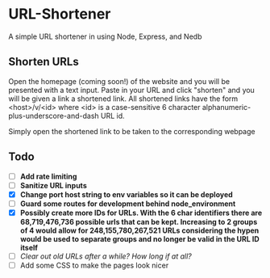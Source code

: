 # URL-Shortener
A simple URL shortener in using Node, Express, and Nedb

## Shorten URLs

Open the homepage (coming soon!) of the website and you will be presented with a text input. Paste in your URL and click "shorten" and you will be
given a link a shortened link. All shortened links have the form &lt;host&gt;/v/&lt;id&gt; where &lt;id&gt; is a case-sensitive 6 character
alphanumeric-plus-underscore-and-dash URL id.

Simply open the shortened link to be taken to the corresponding webpage

## Todo

*  [ ]  **Add rate limiting**
*  [ ]  **Sanitize URL inputs**
*  [x]  **Change port host string to env variables so it can be deployed**
*  [ ]  **Guard some routes for development behind node_environment**
*  [x]  **Possibly create more IDs for URLs. With the 6 char identifiers there are 68,719,476,736 possible urls that can be kept. Increasing to 2 groups of 4
would allow for 248,155,780,267,521 URLs considering the hypen would be used to separate groups and no longer be valid in the URL ID itself**
*  [ ]  *Clear out old URLs after a while? How long if at all?*
*  [ ]  Add some CSS to make the pages look nicer
